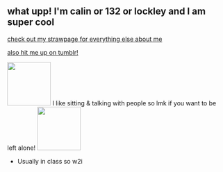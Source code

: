 ## what upp! I'm calin or 132 or lockley and I am super cool

[check out my strawpage for everything else about me](https://moonsauce.straw.page/) 

[also hit me up on tumblr!](https://www.tumblr.com/calindean)

<img src="https://i.imgur.com/cKBYkqk.png" width="100"/> I like sitting & talking with people so lmk if you want to be left alone! <img src="https://i.imgur.com/3BExzD9.png" width="100"/>
- Usually in class so w2i

  

<!--
**pllayer-132/pllayer-132** is a ✨ _special_ ✨ repository because its `README.md` (this file) appears on your GitHub profile.

Here are some ideas to get you started:

- 🔭 I’m currently working on ...
- 🌱 I’m currently learning ...
- 👯 I’m looking to collaborate on ...
- 🤔 I’m looking for help with ...
- 💬 Ask me about ...
- 📫 How to reach me: ...
- 😄 Pronouns: ...
- ⚡ Fun fact: ...
-->
